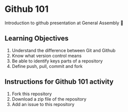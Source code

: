 # Github 101
Introduction to github presentation at General Assembly 🎉

## Learning Objectives 

1. Understand the difference between Git and Github 
2. Know what version control means 
3. Be able to identify keys parts of a repository
4. Define push, pull, commit and fork 

## Instructions for Github 101 activity 

1. Fork this repository 
2. Download a zip file of the repository 
3. Add an issue to this repository
